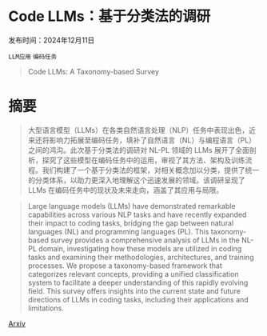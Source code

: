 # Code LLMs：基于分类法的调研

发布时间：2024年12月11日

`LLM应用` `编码任务`

> Code LLMs: A Taxonomy-based Survey

# 摘要

> 大型语言模型（LLMs）在各类自然语言处理（NLP）任务中表现出色，近来还将影响力拓展至编码任务，填补了自然语言（NL）与编程语言（PL）之间的鸿沟。此次基于分类法的调研对 NL-PL 领域的 LLMs 展开了全面剖析，探究了这些模型在编码任务中的运用，审视了其方法、架构及训练流程。我们构建了一个基于分类法的框架，对相关概念加以分类，提供了统一的分类体系，以助力更深入地理解这个迅速发展的领域。该调研呈现了 LLMs 在编码任务中的现状及未来走向，涵盖了其应用与局限。

> Large language models (LLMs) have demonstrated remarkable capabilities across various NLP tasks and have recently expanded their impact to coding tasks, bridging the gap between natural languages (NL) and programming languages (PL). This taxonomy-based survey provides a comprehensive analysis of LLMs in the NL-PL domain, investigating how these models are utilized in coding tasks and examining their methodologies, architectures, and training processes. We propose a taxonomy-based framework that categorizes relevant concepts, providing a unified classification system to facilitate a deeper understanding of this rapidly evolving field. This survey offers insights into the current state and future directions of LLMs in coding tasks, including their applications and limitations.

[Arxiv](https://arxiv.org/abs/2412.08291)